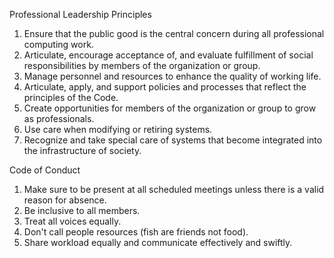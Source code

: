 Professional Leadership Principles

1.	Ensure that the public good is the central concern during all professional computing work.
2.	Articulate, encourage acceptance of, and evaluate fulfillment of social responsibilities by members of the organization or group.
3.	Manage personnel and resources to enhance the quality of working life.
4.	Articulate, apply, and support policies and processes that reflect the principles of the Code.
5.	Create opportunities for members of the organization or group to grow as professionals.
6.	Use care when modifying or retiring systems.
7.	Recognize and take special care of systems that become integrated into the infrastructure of society.

Code of Conduct
1. Make sure to be present at all scheduled meetings unless there is a valid reason for absence.
2. Be inclusive to all members.
3. Treat all voices equally.
4. Don't call people resources (fish are friends not food).
5. Share workload equally and communicate effectively and swiftly.

